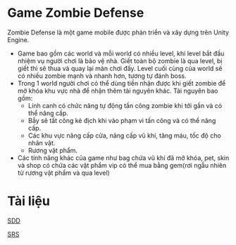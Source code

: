 # Game Zombie Defense
Zombie Defense là một game mobile được phản triển và xây dựng trên Unity Engine.
- Game bao gồm các world và mỗi world có nhiều level, khi level bắt đầu nhiệm vụ người chơi là bảo vệ nhà. 
Giết toàn bộ zombie là qua level, bị giết thì sẽ thua và quay lại màn chơi đấy. Level cuối cùng của world sẽ có nhiều zombie mạnh và nhanh hơn, tương tự đánh boss.
- Trong 1 world người chơi có thể dùng tiền nhận được khi giết zombie để mở khóa khu vực nhà để nhận thêm tài nguyên khác. Tài nguyên bao gồm:
  - Lính canh có chức năng tự động tần công zombie khi tới gần và có thể nâng cấp. 
  - Bẫy sẽ tất công kẻ địch khi vào phạm vi tấn công và có thể nâng cấp.
  - Các khu vực nâng cấp cửa, nâng cấp vũ khí, tăng máu, tốc độ cho nhân vật.
  - Rương vật phẩm.
- Các tính năng khác của game như bag chứa vũ khí đã mở khóa, pet, skin và shop có chứa các vật phẩm vip có thể mua bằng gem(rơi ngẫu nhiên từ rương vật phẩm và qua level)
# Tài liệu
[SDD](https://docs.google.com/document/d/1qG12ktwZIN2hSajV7JCY3wWzkM8duVl_/edit?usp=sharing&ouid=117119505946625805612&rtpof=true&sd=true)

[SRS](https://docs.google.com/document/d/1TtY3PYxgqcqSXMGCLo_sL2Pf0_vpCpqe/edit?usp=sharing&ouid=117119505946625805612&rtpof=true&sd=true)
